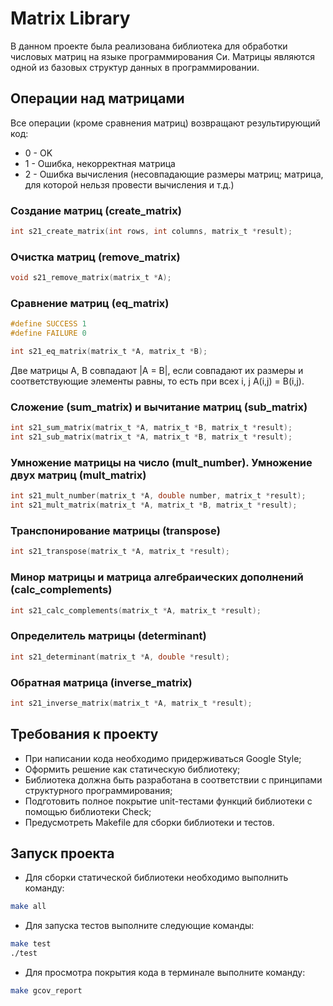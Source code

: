 # Matrix Library

В данном проекте была реализована библиотека для обработки числовых матриц на языке программирования Си. Матрицы являются одной из базовых структур данных в программировании.  

## Операции над матрицами

Все операции (кроме сравнения матриц) возвращают результирующий код:  
- 0 - OK
- 1 - Ошибка, некорректная матрица   
- 2 - Ошибка вычисления (несовпадающие размеры матриц; матрица, для которой нельзя провести вычисления и т.д.)

### Создание матриц (create_matrix)

```c
int s21_create_matrix(int rows, int columns, matrix_t *result);
```

### Очистка матриц (remove_matrix)

```c
void s21_remove_matrix(matrix_t *A);
```

### Сравнение матриц (eq_matrix)

```c
#define SUCCESS 1
#define FAILURE 0

int s21_eq_matrix(matrix_t *A, matrix_t *B);
```

Две матрицы A, B совпадают |A = B|, если совпадают их размеры и соответствующие элементы равны, то есть при всех i, j A(i,j) = B(i,j).


### Сложение (sum_matrix) и вычитание матриц (sub_matrix)

```c
int s21_sum_matrix(matrix_t *A, matrix_t *B, matrix_t *result);
int s21_sub_matrix(matrix_t *A, matrix_t *B, matrix_t *result);
```

### Умножение матрицы на число (mult_number). Умножение двух матриц (mult_matrix)

```c
int s21_mult_number(matrix_t *A, double number, matrix_t *result);
int s21_mult_matrix(matrix_t *A, matrix_t *B, matrix_t *result);
```

### Транспонирование матрицы (transpose)

```c
int s21_transpose(matrix_t *A, matrix_t *result);
```

### Минор матрицы и матрица алгебраических дополнений (calc_complements)

```c
int s21_calc_complements(matrix_t *A, matrix_t *result);
```

### Определитель матрицы (determinant)

```c
int s21_determinant(matrix_t *A, double *result);
```

### Обратная матрица (inverse_matrix)

```c
int s21_inverse_matrix(matrix_t *A, matrix_t *result);
```

## Требования к проекту

- При написании кода необходимо придерживаться Google Style;
- Оформить решение как статическую библиотеку;
- Библиотека должна быть разработана в соответствии с принципами структурного программирования;
- Подготовить полное покрытие unit-тестами функций библиотеки c помощью библиотеки Check;
- Предусмотреть Makefile для сборки библиотеки и тестов.

## Запуск проекта

- Для сборки статической библиотеки необходимо выполнить команду:
```bash
make all
```
- Для запуска тестов выполните следующие команды:
```bash
make test
./test
```
- Для просмотра покрытия кода в терминале выполните команду:
```bash
make gcov_report
```
